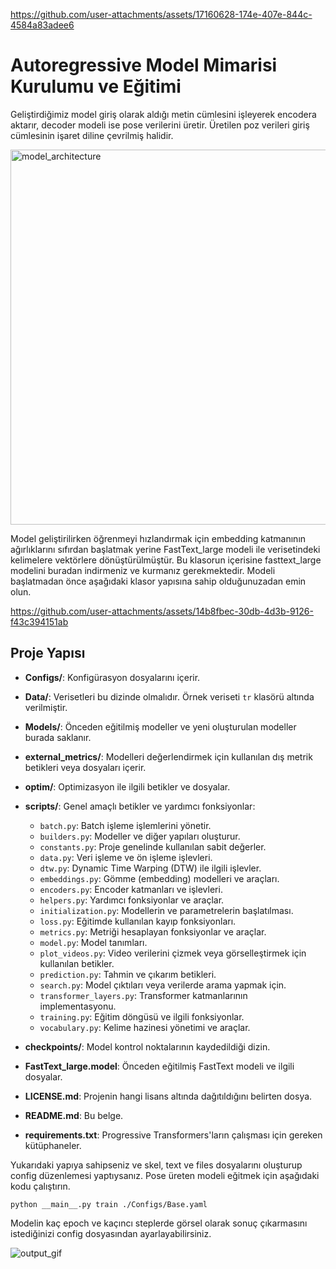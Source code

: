 
https://github.com/user-attachments/assets/17160628-174e-407e-844c-4584a83adee6
# Autoregressive Model Mimarisi Kurulumu ve Eğitimi
Geliştirdiğimiz model giriş olarak aldığı metin cümlesini işleyerek encodera aktarır, decoder modeli ise pose verilerini üretir. Üretilen poz verileri giriş cümlesinin işaret diline çevrilmiş halidir.

<img src="https://github.com/user-attachments/assets/9980cb33-2947-43a8-b54d-63581d861fdd" alt="model_architecture" width="600" height="600">



Model geliştirilirken öğrenmeyi hızlandırmak için embedding katmanının ağırlıklarını sıfırdan başlatmak yerine FastText_large modeli ile verisetindeki kelimelere vektörlere dönüştürülmüştür.
Bu klasorun içerisine fasttext_large modelini buradan indirmeniz ve kurmanız gerekmektedir.
Modeli başlatmadan önce aşağıdaki klasor yapısına sahip olduğunuzadan emin olun. 


https://github.com/user-attachments/assets/14b8fbec-30db-4d3b-9126-f43c394151ab


## Proje Yapısı

- **Configs/**: Konfigürasyon dosyalarını içerir.
- **Data/**: Verisetleri bu dizinde olmalıdır. Örnek veriseti `tr` klasörü altında verilmiştir.
- **Models/**: Önceden eğitilmiş modeller ve yeni oluşturulan modeller burada saklanır.
- **external_metrics/**: Modelleri değerlendirmek için kullanılan dış metrik betikleri veya dosyaları içerir.
- **optim/**: Optimizasyon ile ilgili betikler ve dosyalar.
- **scripts/**: Genel amaçlı betikler ve yardımcı fonksiyonlar:
  - `batch.py`: Batch işleme işlemlerini yönetir.
  - `builders.py`: Modeller ve diğer yapıları oluşturur.
  - `constants.py`: Proje genelinde kullanılan sabit değerler.
  - `data.py`: Veri işleme ve ön işleme işlevleri.
  - `dtw.py`: Dynamic Time Warping (DTW) ile ilgili işlevler.
  - `embeddings.py`: Gömme (embedding) modelleri ve araçları.
  - `encoders.py`: Encoder katmanları ve işlevleri.
  - `helpers.py`: Yardımcı fonksiyonlar ve araçlar.
  - `initialization.py`: Modellerin ve parametrelerin başlatılması.
  - `loss.py`: Eğitimde kullanılan kayıp fonksiyonları.
  - `metrics.py`: Metriği hesaplayan fonksiyonlar ve araçlar.
  - `model.py`: Model tanımları.
  - `plot_videos.py`: Video verilerini çizmek veya görselleştirmek için kullanılan betikler.
  - `prediction.py`: Tahmin ve çıkarım betikleri.
  - `search.py`: Model çıktıları veya verilerde arama yapmak için.
  - `transformer_layers.py`: Transformer katmanlarının implementasyonu.
  - `training.py`: Eğitim döngüsü ve ilgili fonksiyonlar.
  - `vocabulary.py`: Kelime hazinesi yönetimi ve araçlar.

- **checkpoints/**: Model kontrol noktalarının kaydedildiği dizin.
- **FastText_large.model**: Önceden eğitilmiş FastText modeli ve ilgili dosyalar.
- **LICENSE.md**: Projenin hangi lisans altında dağıtıldığını belirten dosya.
- **README.md**: Bu belge.
- **requirements.txt**: Progressive Transformers'ların çalışması için gereken kütüphaneler.


Yukarıdaki yapıya sahipseniz ve skel, text ve files dosyalarını oluşturup config düzenlemesi yaptıysanız. Pose üreten modeli eğitmek için aşağıdaki kodu çalıştırın.

 ```
python __main__.py train ./Configs/Base.yaml
 ```

Modelin kaç epoch ve kaçıncı steplerde görsel olarak sonuç çıkarmasını istediğinizi config dosyasından ayarlayabilirsiniz. 



![output_gif](https://github.com/user-attachments/assets/87ac29d6-a278-4498-8512-9f98c3168229)

